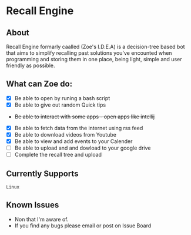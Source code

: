 # Recall Engine


## About 
Recall Engine formarly caalled (Zoe's I.D.E.A) is a decision-tree based bot that aims to simplify recalling past solutions you've encounted when programming and storing them in one place, being light, simple and user friendly as possible. 


## What can Zoe do:

- [x] Be able to open by runing a bash script
- [x] Be able to give out random Quick tips
- ~~Be able to interact with some apps - open apps like intellij~~
- [x] Be able to fetch data from the internet using rss feed
- [x] Be able to download videos from Youtube
- [x] Be able to view and add events to your Calender
- [ ] Be able to upload and and dowload to your google drive
- [ ] Complete the recall tree and upload

## Currently Supports 
    Linux

## Known Issues
- Non that I'm aware of.
- If you find any bugs please email or post on Issue Board


